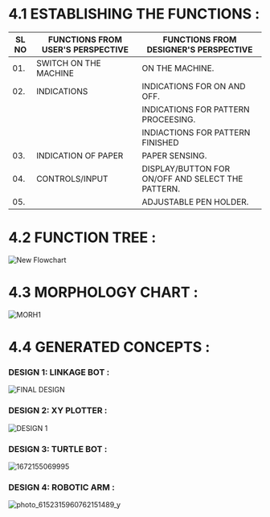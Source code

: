 # 4.1 ESTABLISHING THE FUNCTIONS :
|SL NO|FUNCTIONS FROM USER'S PERSPECTIVE|FUNCTIONS FROM DESIGNER'S PERSPECTIVE|
|-----|-------------------------------|---------------------------------------|
|01.| SWITCH ON THE MACHINE|ON THE MACHINE.|
|02.|INDICATIONS|INDICATIONS FOR ON AND OFF.|
|   |           |INDICATIONS FOR PATTERN PROCEESING.| 
|   |           |INDIACTIONS FOR PATTERN FINISHED |     
|03.|INDICATION OF PAPER|PAPER SENSING.|
|04.|CONTROLS/INPUT|DISPLAY/BUTTON FOR ON/OFF AND SELECT THE PATTERN.|
|05.|    | ADJUSTABLE PEN HOLDER.|




#  4.2 FUNCTION TREE :
![New Flowchart](https://user-images.githubusercontent.com/120027181/211158688-52269d67-008a-483c-9999-4be114a60e51.png)

#  4.3 MORPHOLOGY CHART :
![MORH1](https://user-images.githubusercontent.com/120156473/209993407-71855ca4-dc9e-4d84-b03c-e862d9087261.png)


# 4.4 GENERATED CONCEPTS :
### DESIGN 1: LINKAGE BOT :
![FINAL DESIGN](https://user-images.githubusercontent.com/120156473/209677202-a76121ef-2067-4d0f-b062-e956252c359a.jpg)

### DESIGN 2: XY PLOTTER :
![DESIGN 1](https://user-images.githubusercontent.com/120156473/209677532-22792234-72f1-4194-b45e-dbfe353355a9.jpg)
### DESIGN 3: TURTLE BOT :
![1672155069995](https://user-images.githubusercontent.com/120156473/209688288-09f1f681-369e-49bb-b292-82d9f9f227ce.jpg)
### DESIGN 4: ROBOTIC ARM :
![photo_6152315960762151489_y](https://user-images.githubusercontent.com/120027181/209750245-38049248-3e8f-4637-be5c-eb74036a3082.jpg)

